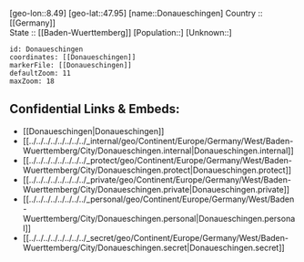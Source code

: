﻿---
location: [47.95,8.49] 
mapzoom: [7,12] 
mapmarker: city 
type: City
tags:
- geo/City


SpocWebEntityId: 29837
isDeleted: false
confidential: public

---
[geo-lon::8.49] 
[geo-lat::47.95] 
[name::Donaueschingen] 
Country :: [[Germany]]  
State :: [[Baden-Wuerttemberg]] 
[Population::] 
[Unknown::] 


```leaflet
id: Donaueschingen
coordinates: [[Donaueschingen]] 
markerFile: [[Donaueschingen]] 
defaultZoom: 11 
maxZoom: 18
```


## Confidential Links & Embeds: 
- [[Donaueschingen|Donaueschingen]]  
- [[../../../../../../../../_internal/geo/Continent/Europe/Germany/West/Baden-Wuerttemberg/City/Donaueschingen.internal|Donaueschingen.internal]] 
- [[../../../../../../../../_protect/geo/Continent/Europe/Germany/West/Baden-Wuerttemberg/City/Donaueschingen.protect|Donaueschingen.protect]] 
- [[../../../../../../../../_private/geo/Continent/Europe/Germany/West/Baden-Wuerttemberg/City/Donaueschingen.private|Donaueschingen.private]] 
- [[../../../../../../../../_personal/geo/Continent/Europe/Germany/West/Baden-Wuerttemberg/City/Donaueschingen.personal|Donaueschingen.personal]] 
- [[../../../../../../../../_secret/geo/Continent/Europe/Germany/West/Baden-Wuerttemberg/City/Donaueschingen.secret|Donaueschingen.secret]] 

